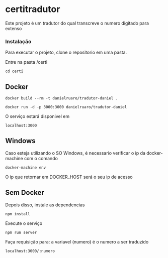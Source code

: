# certitradutor

Este projeto é um tradutor do qual transcreve o numero digitado para extenso

### Instalação
Para executar o projeto, clone o repositorio em uma pasta.

Entre na pasta /certi
```
cd certi
```

## Docker

```
docker build --rm -t danielruaro/tradutor-daniel .
```

```
docker run -d -p 3000:3000 danielruaro/tradutor-daniel
```

O serviço estará disponivel em
```
localhost:3000
```

## Windows
Caso esteja utilizando o SO Windows, é necessario verificar o ip da docker-machine com o comando

```
docker-machine env
```

O ip que retornar em DOCKER_HOST será o seu ip de acesso


## Sem Docker

Depois disso, instale as dependencias
```
npm install
```

Execute o serviço

```
npm run server
```

Faça requisição para: a variavel (numero) é o numero a ser traduzido

```
localhost:3000/:numero
```
